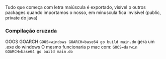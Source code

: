 Tudo que começa com letra maiúscula é exportado, visível p outros packages quando importamos o nosso, em minuscula fica invisível (public, private do java)

### Compilação cruzada
GOOS
GOARCH
`GOOS=windows GOARCH=base64 go build main.do` 
gera um .exe do windows
O mesmo funcionaria p mac com:
`GOOS=darwin GOARCH=base64 go build main.do` 
